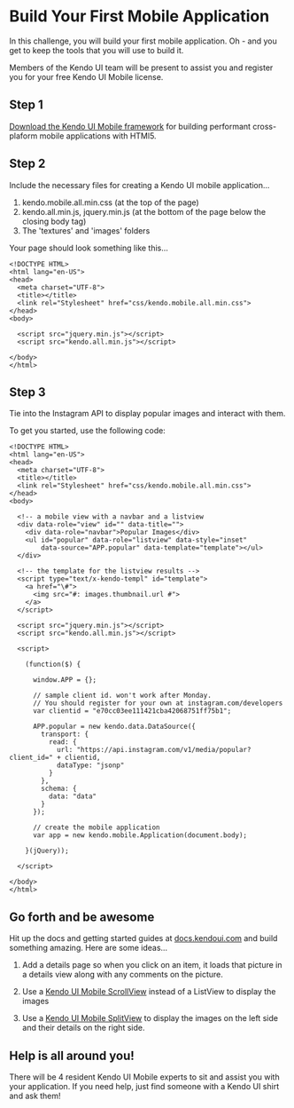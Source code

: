# Build Your First Mobile Application

In this challenge, you will build your first mobile application.  Oh - and you get to keep the tools that you will use to build it.  

Members of the Kendo UI team will be present to assist you and register you for your free Kendo UI Mobile license.

## Step 1

[Download the Kendo UI Mobile framework](http://www.kendoui.com/download) for building performant cross-plaform mobile applications with HTMl5.

## Step 2

Include the necessary files for creating a Kendo UI mobile application...

1. kendo.mobile.all.min.css (at the top of the page)
2. kendo.all.min.js, jquery.min.js (at the bottom of the page below the closing body tag)
4. The 'textures' and 'images' folders

Your page should look something like this...

    <!DOCTYPE HTML>
    <html lang="en-US">
    <head>
      <meta charset="UTF-8">
      <title></title>
      <link rel="Stylesheet" href="css/kendo.mobile.all.min.css">
    </head>
    <body>
      
      <script src="jquery.min.js"></script>
      <script src="kendo.all.min.js"></script>

    </body>
    </html>

## Step 3

Tie into the Instagram API to display popular images and interact with them.

To get you started, use the following code:

    <!DOCTYPE HTML>
    <html lang="en-US">
    <head>
      <meta charset="UTF-8">
      <title></title>
      <link rel="Stylesheet" href="css/kendo.mobile.all.min.css">
    </head>
    <body>
      
      <!-- a mobile view with a navbar and a listview
      <div data-role="view" id="" data-title="">
        <div data-role="navbar">Popular Images</div>
        <ul id="popular" data-role="listview" data-style="inset" 
            data-source="APP.popular" data-template="template"></ul>
      </div>
      
      <!-- the template for the listview results -->
      <script type="text/x-kendo-templ" id="template">
        <a href="\#">
          <img src="#: images.thumbnail.url #">
        </a>
      </script>
      
      <script src="jquery.min.js"></script>
      <script src="kendo.all.min.js"></script>
      
      <script>
        
        (function($) {
        
          window.APP = {};

          // sample client id. won't work after Monday. 
          // You should register for your own at instagram.com/developers
          var clientid = "e70cc03ee111421cba42068751ff75b1";

          APP.popular = new kendo.data.DataSource({
            transport: {
              read: {
                url: "https://api.instagram.com/v1/media/popular?client_id=" + clientid,
                dataType: "jsonp"
              }
            },
            schema: {
              data: "data"
            }
          });

          // create the mobile application
          var app = new kendo.mobile.Application(document.body);
        
        }(jQuery));
      
      </script>
    
    </body>
    </html>

## Go forth and be awesome

Hit up the docs and getting started guides at [docs.kendoui.com](http://docs.kendoui.com) and build something amazing.  Here are some ideas...

1. Add a details page so when you click on an item, it loads that picture in a details view along with any comments on the picture.

2. Use a [Kendo UI Mobile ScrollView](http://demos.kendoui.com/mobile/scrollview) instead of a ListView to display the images

3. Use a [Kendo UI Mobile SplitView](http://demos.kendoui.com/mobile/splitview) to display the images on the left side and their details on the right side.

## Help is all around you!

There will be 4 resident Kendo UI Mobile experts to sit and assist you with your application.  If you need help, just find someone with a Kendo UI shirt and ask them!
